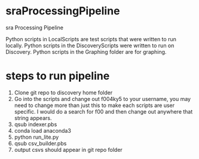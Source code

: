 # sraProcessingPipeline
sra Processing Pipeline

Python scripts in LocalScripts are test scripts that were written to run locally. Python scripts in the DiscoveryScripts were written to run on Discovery. Python scripts in the Graphing folder are for graphing.

# steps to run pipeline
1. Clone git repo to discovery home folder
2. Go into the scripts and change out f004ky5 to your username, you may need to change more than just this to make each scripts are user specific. I would do a search for f00 and then change out anywhere that string appears.
3. qsub indexer.pbs
4. conda load anaconda3
5. python run_lite.py
6. qsub csv_builder.pbs
7. output csvs should appear in git repo folder
